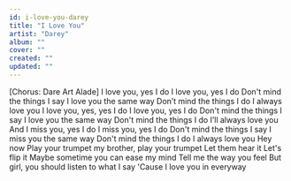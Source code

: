 ```yaml
---
id: i-love-you-darey
title: "I Love You"
artist: "Darey"
album: ""
cover: ""
created: ""
updated: ""
---
```


[Chorus: Dare Art Alade]
I love you, yes I do
I love you, yes I do
Don't mind the things I say
I love you the same way
Don’t mind the things I do
I always love you
I love you, yes, yes I do
I love you, yes I do
Don't mind the things I say
I love you the same way
Don't mind the things I do
I’ll always love you
And I miss you, yes I do
I miss you, yes I do
Don't mind the things I say
I miss you the same way
Don't mind the things I do
I always love you
Hey now
Play your trumpet my brother, play your trumpet
Let them hear it
Let's flip it
Maybe sometime you can ease my mind
Tell mе the way you feel
But girl, you should listen to what I say
'Cause I lovе you in everyway